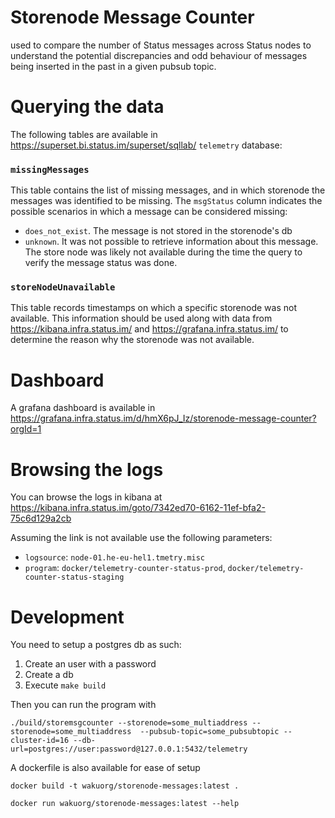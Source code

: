 # Storenode Message Counter

used to compare the number of Status messages across Status nodes to understand the potential discrepancies and odd behaviour of messages being inserted in the past in a given pubsub topic.

# Querying the data

The following tables are available in https://superset.bi.status.im/superset/sqllab/ `telemetry` database:

### `missingMessages`
This table contains the list of missing messages, and in which storenode the messages was identified to be missing. The `msgStatus` column indicates the possible scenarios in which a message can be considered missing:
- `does_not_exist`. The message is not stored in the storenode's db
- `unknown`. It was not possible to retrieve information about this message. The store node was likely not available during the time the query to verify the message status was done.

### `storeNodeUnavailable`
This table records timestamps on which a specific storenode was not available. This information should be used along with data from https://kibana.infra.status.im/ and https://grafana.infra.status.im/ to determine the reason why the storenode was not available.

# Dashboard
A grafana dashboard is available in https://grafana.infra.status.im/d/hmX6pJ_Iz/storenode-message-counter?orgId=1

# Browsing the logs

You can browse the logs in kibana at https://kibana.infra.status.im/goto/7342ed70-6162-11ef-bfa2-75c6d129a2cb

Assuming the link is not available use the following parameters:
- `logsource`: `node-01.he-eu-hel1.tmetry.misc`
- `program`: `docker/telemetry-counter-status-prod`, `docker/telemetry-counter-status-staging`

# Development

You need to setup a postgres db as such:
1) Create an user with a password
2) Create a db
3) Execute `make build`


Then you can run the program with
```
./build/storemsgcounter --storenode=some_multiaddress --storenode=some_multiaddress  --pubsub-topic=some_pubsubtopic --cluster-id=16 --db-url=postgres://user:password@127.0.0.1:5432/telemetry
```

A dockerfile is also available for ease of setup
```
docker build -t wakuorg/storenode-messages:latest .

docker run wakuorg/storenode-messages:latest --help
```
